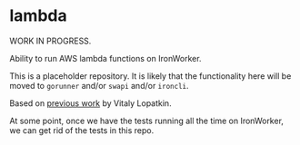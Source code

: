 lambda
======

WORK IN PROGRESS.

Ability to run AWS lambda functions on IronWorker.

This is a placeholder repository. It is likely that the functionality here will
be moved to `gorunner` and/or `swapi` and/or `ironcli`.

Based on [previous work](https://github.com/vlopatkin/iron-lambda) by Vitaly Lopatkin.

At some point, once we have the tests running all the time on IronWorker, we
can get rid of the tests in this repo.
